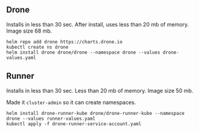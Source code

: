 ## Drone

Installs in less than 30 sec.
After install, uses less than 20 mb of memory.
Image size 68 mb.


```
helm repo add drone https://charts.drone.io
kubectl create ns drone
helm install drone drone/drone --namespace drone --values drone-values.yaml
```

## Runner

Installs in less than 30 sec.
Less than 20 mb of memory.
Image size 50 mb.

Made it `cluster-admin` so it can create namespaces.

```
helm install drone-runner-kube drone/drone-runner-kube --namespace drone --values runner-values.yaml
kubectl apply -f drone-runner-service-account.yaml 
```

